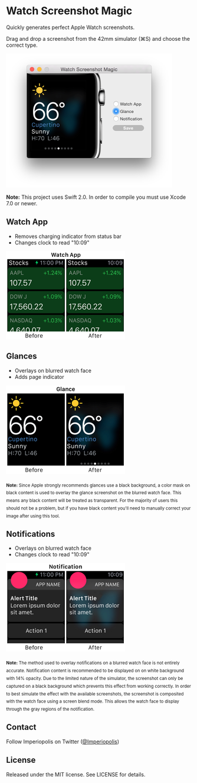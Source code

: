 # Watch Screenshot Magic

Quickly generates perfect Apple Watch screenshots.

Drag and drop a screenshot from the 42mm simulator (⌘S) and choose the correct type.

<img src="screenshot.png" alt="Screenshot" width=450>

__Note:__ This project uses Swift 2.0. In order to compile you must use Xcode 7.0 or newer. 

## Watch App

* Removes charging indicator from status bar
* Changes clock to read "10:09"

<img src="app-before-after.png" alt="Watch App" width=322>

## Glances

* Overlays on blurred watch face
* Adds page indicator

<img src="glance-before-after.png" alt="Glance" width=322>

<sub>__Note:__ Since Apple strongly recommends glances use a black background, a color mask on black content is used to overlay the glance screenshot on the blurred watch face. This means any black content will be treated as transparent. For the majority of users this should not be a problem, but if you have black content you'll need to manually correct your image after using this tool.</sub>

## Notifications

* Overlays on blurred watch face
* Changes clock to read "10:09"

<img src="notification-before-after.png" alt="Notification" width=322>

<sub>__Note:__ The method used to overlay notifications on a blurred watch face is not entirely accurate. Notification content is recommended to be displayed on on white background with 14% opacity. Due to the limited nature of the simulator, the screenshot can only be captured on a black background which prevents this effect from working correctly. In order to best simulate the effect with the available screenshots, the screenshot is composited with the watch face using a screen blend mode. This allows the watch face to display through the gray regions of the notification.</sub>

## Contact

Follow Imperiopolis on Twitter ([@Imperiopolis](https://twitter.com/Imperiopolis))

## License

Released under the MIT license. See LICENSE for details.

